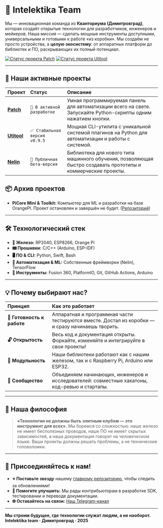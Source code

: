 # 🌟 Intelektika Team

Мы — инновационная команда из **Кванториума (Димитровград)**, которая создаёт открытые технологии для разработчиков, инженеров и мейкеров. Наша миссия — сделать мощные инструменты доступными, универсальными и готовыми к работе «из коробки». Мы создаём не просто устройства, а **целую экосистему**: от аппаратных платформ до библиотек и ПО, раскрывающих их полный потенциал.

[![Статус проекта Patch](https://img.shields.io/badge/Project%20Patch-В%20активной%20разработке-orange?style=for-the-badge)](#)
[![Статус проекта Utitool](https://img.shields.io/badge/Utitool-Stable%20v0.9.5-brightgreen?style=for-the-badge)](#)

---

## 🧩 Наши активные проекты

| Проект | Статус | Описание |
| :--- | :--- | :--- |
| [**Patch**](https://github.com/Intelektika-team/Project-PATCH) | `🚧 В активной разработке` | Умная программируемая панель для автоматизации всего на свете. Запускайте Python-скрипты одним нажатием кнопки. |
| [**Utitool**](https://github.com/Intelektika-team/Utitool) | `✅ Стабильная версия v0.9.5` | Мощная CLI-утилита с уникальной системой плагинов на Python для автоматизации и работы с системой. |
| [**Nelin**](https://github.com/Intelektika-team/NELIN) | `🧪 Публичная бета-версия` | Библиотека для нового типа машинного обучения, позволяющая быстро создавать прототипы и коммерческие проекты. |

## 📦 Архив проектов

*   **PiCore Mini & Toolkit:** Компьютер для ML и разработки на базе OrangePI. Проект остановлен и завершён не будет. ([Репозиторий](https://github.com/Intelektika-team/PiCore_mini-startup))

---

## 🛠 Технологический стек

*   **💾 Железо:** RP2040, ESP8266, Orange Pi
*   **📟 Прошивки:** C/C++ (Arduino, ESP-IDF)
*   **🖥 ПО & CLI:** Python, Swift, Bash
*   **🤖 Автоматизация & ML:** Собственные фреймворки (Nelin), TensorFlow
*   **🔧 Инструменты:** Fusion 360, PlatformIO, Git, GitHub Actions, Arduino

---

## 💡 Почему выбирают нас?

| **Принцип** | **Как это работает** |
| :--- | :--- |
| **🚀 Готовность к работе** | Аппаратная и программная части тестируются вместе. Достал из коробки — и сразу начинаешь творить. |
| **🔓 Открытость** | Весь код и документация открыты. Форкайте, изменяйте и интегрируйте в свои проекты! |
| **🧱 Модульность** | Наши библиотеки работают как с нашим железом, так и с Raspberry Pi, Arduino или ESP32. |
| **👥 Сообщество** | Объединяем начинающих, инженеров и исследователей: совместные хакатоны, код-ревью и стартапы. |

---

## 🧠 Наша философия

> **«Технологии не должны быть элитным клубом — это инструмент для всех».**
> Мы боремся со сложностью: наше железо не имеет бесполезных проводов, наше ПО не имеет скрытых зависимостей, а наша документация говорит на *человеческом* языке. Ваши проекты должны решать проблемы, а не технические головоломки.

---

## 🚪 Присоединяйтесь к нам!

- **⭐ Поставьте звезду** нашему [главному репозиторию](https://github.com/Intelektika-team), чтобы следить за обновлениями!
- **🐞 Помогите улучшить:** Мы рады контрибьюторам в разработке SDK, тестировании и переводе документации.
- **🌐 Оставайтесь на связи:** [Наш Telegram-канал](https://t.me/Intelektika_news)

---

**Мы строим будущее, где технологии служат людям, а не наоборот.**
**Intelektika team · Димитровград · 2025**

